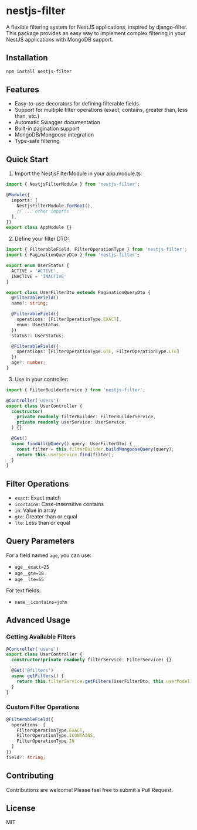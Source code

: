 # nestjs-filter

A flexible filtering system for NestJS applications, inspired by django-filter. This package provides an easy way to implement complex filtering in your NestJS applications with MongoDB support.

## Installation

```bash
npm install nestjs-filter
```

## Features

- Easy-to-use decorators for defining filterable fields
- Support for multiple filter operations (exact, contains, greater than, less than, etc.)
- Automatic Swagger documentation
- Built-in pagination support
- MongoDB/Mongoose integration
- Type-safe filtering

## Quick Start

1. Import the NestjsFilterModule in your app.module.ts:

```typescript
import { NestjsFilterModule } from 'nestjs-filter';

@Module({
  imports: [
    NestjsFilterModule.forRoot(),
    // ... other imports
  ],
})
export class AppModule {}
```

2. Define your filter DTO:

```typescript
import { FilterableField, FilterOperationType } from 'nestjs-filter';
import { PaginationQueryDto } from 'nestjs-filter';

export enum UserStatus {
  ACTIVE = 'ACTIVE',
  INACTIVE = 'INACTIVE'
}

export class UserFilterDto extends PaginationQueryDto {
  @FilterableField()
  name?: string;

  @FilterableField({
    operations: [FilterOperationType.EXACT],
    enum: UserStatus
  })
  status?: UserStatus;

  @FilterableField({
    operations: [FilterOperationType.GTE, FilterOperationType.LTE]
  })
  age?: number;
}
```

3. Use in your controller:

```typescript
import { FilterBuilderService } from 'nestjs-filter';

@Controller('users')
export class UserController {
  constructor(
    private readonly filterBuilder: FilterBuilderService,
    private readonly userService: UserService,
  ) {}

  @Get()
  async findAll(@Query() query: UserFilterDto) {
    const filter = this.filterBuilder.buildMongooseQuery(query);
    return this.userService.find(filter);
  }
}
```

## Filter Operations

- `exact`: Exact match
- `icontains`: Case-insensitive contains
- `in`: Value in array
- `gte`: Greater than or equal
- `lte`: Less than or equal

## Query Parameters

For a field named `age`, you can use:
- `age__exact=25`
- `age__gte=18`
- `age__lte=65`

For text fields:
- `name__icontains=john`

## Advanced Usage

### Getting Available Filters

```typescript
@Controller('users')
export class UserController {
  constructor(private readonly filterService: FilterService) {}

  @Get('@filters')
  async getFilters() {
    return this.filterService.getFilters(UserFilterDto, this.userModel);
  }
}
```

### Custom Filter Operations

```typescript
@FilterableField({
  operations: [
    FilterOperationType.EXACT,
    FilterOperationType.ICONTAINS,
    FilterOperationType.IN
  ]
})
field?: string;
```

## Contributing

Contributions are welcome! Please feel free to submit a Pull Request.

## License

MIT